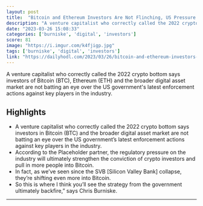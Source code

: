 ```yaml
---
layout: post
title:  "Bitcoin and Ethereum Investors Are Not Flinching, US Pressure on Crypto Will Backfire: Chris Burniske"
description: "A venture capitalist who correctly called the 2022 crypto bottom says investors of Bitcoin (BTC), Ethereum (ETH) and the broader digital asset market are not batting an eye over the US government's latest enforcement actions against key players in the industry."
date: "2023-03-26 15:08:33"
categories: ['burniske', 'digital', 'investors']
score: 81
image: "https://i.imgur.com/k4fjigp.jpg"
tags: ['burniske', 'digital', 'investors']
link: "https://dailyhodl.com/2023/03/26/bitcoin-and-ethereum-investors-are-not-flinching-us-pressure-on-crypto-will-backfire-chris-burniske/"
---
```


A venture capitalist who correctly called the 2022 crypto bottom says investors of Bitcoin (BTC), Ethereum (ETH) and the broader digital asset market are not batting an eye over the US government's latest enforcement actions against key players in the industry.

## Highlights

- A venture capitalist who correctly called the 2022 crypto bottom says investors in Bitcoin (BTC) and the broader digital asset market are not batting an eye over the US government’s latest enforcement actions against key players in the industry.
- According to the Placeholder partner, the regulatory pressure on the industry will ultimately strengthen the conviction of crypto investors and pull in more people into Bitcoin.
- In fact, as we’ve seen since the SVB [Silicon Valley Bank] collapse, they’re shifting even more into Bitcoin.
- So this is where I think you’ll see the strategy from the government ultimately backfire,” says Chris Burniske.

---
